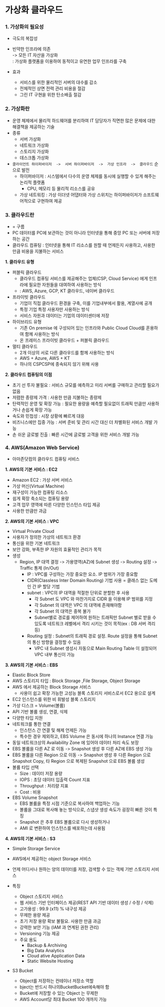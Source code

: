 # 가상화 클라우드

### 1. 가상화의 필요성
* 극도의 복잡성
* 빈약한 인프라에 의존 </br>
-> 모든 IT 자산을 가상화</br>
 : 가상화 플랫폼을 이용하여 동적이고 유연한 업무 인프라를 구축

* 효과
    * 서비스를 위한 물리적인 서버의 대수를 감소
    * 전체적인 상면 전력 관리 비용을 절감
    * 그린 IT 구현을 위한 탄소배출 절감

### 2. 가상화란
* 운영 체제에서 물리적 하드웨어를 분리하여 IT 담당자가 직면한 많은 문제에 대한 해결책을 제공하는 기술
* 종류
    * 서버 가상화
    * 네트워크 가상화
    * 스토리지 가상화
    * 데스크톱 가상화
* `클라이언트 하이퍼바이저  ->  서버 하이퍼바이저  ->  가상 인프라  ->  클라우드`  순으로 발전
    * 하이퍼바이저 : 시스템에서 다수의 운영 체제를 동시에 실행할 수 있게 해주는 논리적 플랫폼
        * CPU, 메모리 등 물리적 리소스를 공유
    * 가상 네트워킹 : 가상 이더넷 어댑터와 가상 스위치는 하이퍼바이저가 소프트웨어적으로 구현하여 제공

### 3. 클라우드란
* = 구름
* PC 데이터를 PC에 보관하는 것이 아니라 인터넷을 통해 중앙 PC 또는 서버에 저장하는 공간
* 클라우드 컴퓨팅 : 인터넷을 통해 IT 리소스를 원할 때 언제든지 사용하고, 사용한 만큼 비용을 지불하는 서비스

**1. 클라우드 유형**
* 퍼블릭 클라우드
    * 클라우드 컴퓨팅 서비스를 제공해주는 업체(CSP, Cloud Service) 에게 인프라에 필요한 자원들을 대여하여 사용하는 방식
    * : AWS, Azure, GCP, KT 클라우드, 네이버 클라우드
* 프라이빗 클라우드
    * 기업이 직접 클라우드 환경을 구축, 이를 기업내부에서 활용, 계열사에 공개
    * 특정 기업 특정 사용자만 사용하는 방식
    * 서비스 자원과 데이터는 기업의 데이터센터에 저장
* 하이브리드 유형
    * 기존 On premise 에 구성되어 있는 인프라와 Public Cloud Cloud를 혼용하여 함께 사용하는 방식
    * 온 프레미스 프라이빗 클라우드 + 퍼블릭 클라우드
* 멀티 클라우드
    * 2개 이상의 서로 다른 클라우드를 함께 사용하는 방식
    * AWS + Azure, AWS + KT
    * 하나의 CSPCSP에 종속되지 않기 위해 사용

**2. 클라우드 컴퓨팅의 이점**
* 초기 선 투자 불필요 : 서비스 규모를 예측하고 미리 서버를 구매하고 관리할 필요가 없음
* 저렴한 종량제 가격 : 사용한 만큼 지불하는 종량제
* 탄력적인 운영 및 확장 가능 : 필요한 용량을 예측할 필요없이 트래픽 만큼만 사용하거나 손쉽게 확장 가능
* 속도와 민첩성 : 시장 상황에 빠르게 대응
* 비즈니스에만 집중 가능 : 서버 준비 및 관리 시간 대신 더 차별화된 서비스 개발 가능
* 손 쉬운 글로벌 진출 : 빠른 시간에 글로벌 고객을 위한 서비스 개발 가능

### 4. AWS(Amazon Web Service)
* 아마존닷컴의 클라우드 컴퓨팅 서비스

**1. AWS의 기본 서비스 : EC2**
* Amazon EC2 : 가상 서버 서비스
* 가상 머신(Virtual Machine)
* 재구성이 가능한 컴퓨팅 리소스
* 쉽게 확장 축소되는 컴퓨팅 용량
* 고객 업무 영역에 따른 다양한 인스턴스 타입 제공
* 사용한 만큼만 과금

**2. AWS의 기본 서비스 : VPC**
* Virtual Private Cloud
* 사용자가 정의한 가상의 네트워크 환경
* 통신을 위한 기본 네트워크
* 보안 강화, 부족한 IP 자원의 효율적인 관리가 목적
* 생성
    * Region, IP 대역 결정  ->  가용영역(AZ)에 Subnet 생성  ->  Routing 설정  ->  Traffic 통제 (In/Out)
        * IP : VPC를 구성하는 가장 중요한 요소. IP 범위가 가장 중요함
        * CIDR(Classless Inter Domain Routing) 기법 사용 = 클래스 없는 도메인 간 IP 할당 기법
        * subnet : VPC의 IP 대역을 적절한 단위로 분할한 후 사용
            * 각 Subnet 도 VPC 와 마찬가지로 CIDR 을 이용해 IP 범위를 지정
            * 각 Subnet 의 대역은 VPC 의 대역에 존재해야함
            * 각 Subnet 의 대역은 중복 불가
            * Subnet별로 경로를 제어하여 원하는 트래픽만 Subnet 별로 받을 수 있도록 네트워크 레벨에서 격리 시키는 것이 목적(ex : DB 서버 격리 등)
        * Routing 설정 : Subnet의 트래픽 경로 설정. Route 설정을 통해 Subnet 의 통신 방향을 결정할 수 있음
            * VPC 내 Subnet 생성시 자동으로 Main Routing Table 이 설정되어 VPC 내부 통신이 가능

**3. AWS의 기본 서비스 : EBS**
* Elastic Block Store
* AWS 스토리지 타입 : Block Storage ,File Storage, Object Storage
* AWS 에서 제공하는 Block Storage 서비스
    * 사용이 쉽고 확장 가능한 고성능 블록 스토리지 서비스로서 EC2 용으로 설계
* EC2 인스턴스를 위한 비 휘발성 블록 스토리지
* 가상 디스크 = Volume(볼륨)
* API 기반 볼륨 생성, 연결, 삭제
* 다양한 타입 지원
* 네트워크를 통한 연결
    * 인스턴스 간 연결 및 해제 언제든 가능
    * 특수한 경우 제외하고, EBS Volume 은 동시에 하나의 Instance 연결 가능
* 동일 네트워크상의 Availability Zone 에 있어야 데이터 처리 속도 보장
* EBS 볼륨을 다른 AZ 로 이동 -> Snapshot 생성 후 다른 AZ에 EBS 생성 가능
* EBS 볼륨을 다른 Region 으로 이동 -> Snapshot 생성 후 다른 Region 으로 Snapshot Copy, 타 Region 으로 복제된 Snapshot 으로 EBS 볼륨 생성
* 볼륨 타입 선택
    * Size : 데이터 저장 용량
    * IOPS : 초당 데이터 입출력 Count 지표
    * Throughput : 처리량 지표
    * Cost : 비용
* EBS Volume Snapshot
    * EBS 볼륨을 특정 시점 기준으로 복사하여 백업하는 기능
    * 볼륨을 그대로 복사해 놓는 방식으로, 스냅샷 생성 속도가 굉장히 빠른 것이 특징
    * Snapshot 은 추후 EBS 볼륨으로 다시 생성하거나
    * AMI 로 변환하여 인스턴스를 배포하는데 사용됨

**4. AWS의 기본 서비스 : S3**
* Simple Storage Service
* AWS에서 제공하는 object Storage 서비스
* 언제 어디서나 원하는 양의 데이터를 저장, 검색할 수 있는 객체 기반 스토리지 서비스

* 특징
    * Object 스토리지 서비스
    * 웹 서비스 기반 인터페이스 제공(REST API 기반 데이터 생성 / 수정 / 삭제)
    * 고가용성 : 99.9 (x11) % 내구성 제공
    * 무제한 용량 제공
    * 초기 저장 용량 확보 불필요. 사용한 만큼 과금
    * 강력한 보안 기능 (IAM 과 연계된 권한 관리)
    * Versioning 기능 제공
    * 주요 용도
        * Backup & Archiving
        * Big Data Analytics
        * Cloud ative Application Data
        * Static Website Hosting

* S3 Bucket
    * Object를 저장하는 컨테이너 저장소 역할
    * bject는 반드시 하나의BucketBucket에속해야 함
    * Bucket에 저장할 수 있는 Object 는 무제한
    * AWS Account당 최대 Bucket 100 개까지 가능